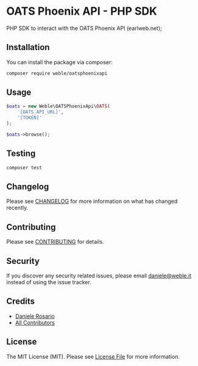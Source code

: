 # OATS Phoenix API - PHP SDK

PHP SDK to interact with the OATS Phoenix API (earlweb.net);

## Installation

You can install the package via composer:

```bash
composer require weble/oatsphoenixapi
```

## Usage

``` php
$oats = new Weble\OATSPhoenixApi\OATS(
	'[OATS_API_URL]',
  	'[TOKEN]'
);

$oats->browse();
```

## Testing

``` bash
composer test
```

## Changelog

Please see [CHANGELOG](CHANGELOG.md) for more information on what has changed recently.

## Contributing

Please see [CONTRIBUTING](CONTRIBUTING.md) for details.

## Security

If you discover any security related issues, please email daniele@weble.it instead of using the issue tracker.

## Credits

- [Daniele Rosario](https://github.com/Skullbock)
- [All Contributors](../../contributors)

## License

The MIT License (MIT). Please see [License File](LICENSE.md) for more information.
